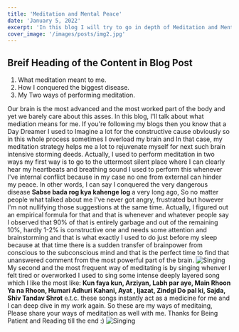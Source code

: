 ```yaml
---
title: 'Meditation and Mental Peace'
date: 'January 5, 2022'
excerpt: 'In this blog I will try to go in depth of Meditation and Mental Peace, so come and join me in this journey'
cover_image: '/images/posts/img2.jpg'
---
```


## Breif Heading of the Content in Blog Post
1. What meditation meant to me.
2. How I conquered the biggest disease.
3. My Two ways of performing meditation.

Our brain is the most advanced and the most worked part of the body and yet we barely care about this asses. In this blog, I'll talk about what mediation means for me. If you're following my blogs then you know that a Day Dreamer I used to Imagine a lot for the constructive cause obviously so in this whole process sometimes I overload my brain and In that case, my meditation strategy helps me a lot to rejuvenate myself for next such brain intensive storming deeds. Actually, I used to perform meditation in two ways my first way is to go to the uttermost silent place where I can clearly hear my heartbeats and breathing sound I used to perform this whenever I've internal conflict because in my case no one from external can hinder my peace. In other words, I can say I conquered the very dangerous disease **Sabse bada rog kya kahenge log** a very long ago, So no matter people what talked about me I've never got angry, frustrated but however I'm not nullifying those suggestions at the same time. Actually, I figured out an empirical formula for that and that is whenever and whatever people say I observed that 90% of that is entirely garbage and out of the remaining 10%, hardly 1-2% is constructive one and needs some attention and brainstorming and that is what exactly I used to do just before my sleep because at that time there is a sudden transfer of brainpower from conscious to the subconscious mind and that is the perfect time to find that unanswered comment from the most powerful part of the brain.
   ![Singing](/images/posts/selfconflict.jpg)
 My second and the most frequent way of meditating is by singing whenver I felt tired or overworked I used to sing some intense deeply layered song which I like the most like: 
**Kun faya kun, Arziyan, Labh par aye, Main Rhoon Ya na Rhoon, Humari Adhuri Kahani, Ayat ,  Ijazat, Zindgi Do pal ki, Sajda, Shiv Tandav Shrot**
 e.t.c. these songs instantly act as a medicine for me and I can deep dive in my work again. So these are my ways of meditaing, Please share your ways of meditation as well with me. Thanks for Being Patient and Reading till the end :)
 ![Singing](/images/posts/singing.jpg)